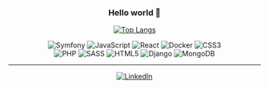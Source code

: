 <div align="center">
    
### Hello world 👋
    
[![Top Langs](https://github-readme-stats.vercel.app/api/top-langs/?username=ymerej-noyorb&layout=compact&theme=github_dark&langs_count=10)](https://github.com/anuraghazra/github-readme-stats)
    
  <img alt="Symfony" src="https://img.shields.io/badge/-Symfony-000000?style=flat-square&logo=symfony&logoColor=white" />
  <img alt="JavaScript" src="https://img.shields.io/badge/JavaScript-F7DF1E?style=flat-square&logo=javascript&logoColor=black" />
  <img alt="React" src="https://img.shields.io/badge/-React-45b8d8?style=flat-square&logo=react&logoColor=white" />
  <img alt="Docker" src="https://img.shields.io/badge/-Docker-46a2f1?style=flat-square&logo=docker&logoColor=white" />
  <img alt="CSS3" src="https://img.shields.io/badge/CSS3-1572B6?style=flat-square&logo=css3&logoColor=white" />
  <br>
  <img alt="PHP" src="https://img.shields.io/badge/PHP-777BB4?style=flat-square&logo=php&logoColor=white" />
  <img alt="SASS" src="https://img.shields.io/badge/-Sass-CC6699?style=flat-square&logo=sass&logoColor=white" />
  <img alt="HTML5" src="https://img.shields.io/badge/-HTML5-E34F26?style=flat-square&logo=html5&logoColor=white" />
  <img alt="Django" src="https://img.shields.io/badge/Django-092E20?style=flat-square&logo=django&logoColor=white" />
  <img alt="MongoDB" src="https://img.shields.io/badge/-MongoDB-13aa52?style=flat-square&logo=mongodb&logoColor=white" />
</div>

---

<p align="center">
  <a href="https://www.linkedin.com/in/jeremy-broyon/" target="_blank"><img alt="LinkedIn" src="https://img.shields.io/badge/linkedin-%230077B5.svg?&style=for-the-badge&logo=linkedin&logoColor=white" /></a>
</p>
